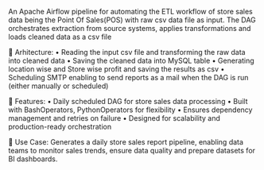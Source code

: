 An Apache Airflow pipeline for automating the ETL workflow of store sales data being the Point Of Sales(POS) with raw csv data file as input.
The DAG orchestrates extraction from source systems, applies transformations and loads cleaned data as a csv file

🔹 Arhitecture:
  •	Reading the input csv file and transforming the raw data into cleaned data 
  •	Saving the cleaned data into MySQL table
  •	Generating location wise and Store wise profit and saving the results as csv 
  •	Scheduling SMTP enabling to send reports as a mail when the DAG is run (either manually or scheduled)

🔹 Features:
  •	Daily scheduled DAG for store sales data processing
	•	Built with BashOperators, PythonOperators for flexibility
	•	Ensures dependency management and retries on failure
	•	Designed for scalability and production-ready orchestration
 
🔹 Use Case:
Generates a daily store sales report pipeline, enabling data teams to monitor sales trends, ensure data quality and prepare datasets for BI dashboards.
